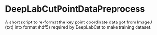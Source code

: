 # DeepLabCutPointDataPreprocess
A short script to re-format the key point coordinate data got from ImageJ (txt) into format (hdf5) required by DeepLabCut to make training dataset. 
